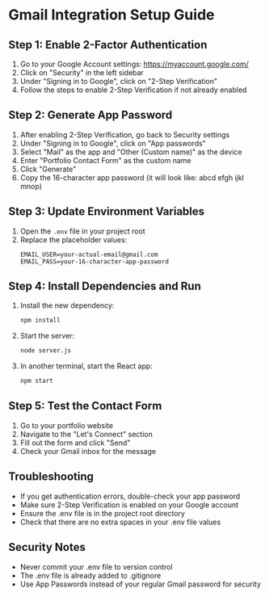 # Gmail Integration Setup Guide

## Step 1: Enable 2-Factor Authentication
1. Go to your Google Account settings: https://myaccount.google.com/
2. Click on "Security" in the left sidebar
3. Under "Signing in to Google", click on "2-Step Verification"
4. Follow the steps to enable 2-Step Verification if not already enabled

## Step 2: Generate App Password
1. After enabling 2-Step Verification, go back to Security settings
2. Under "Signing in to Google", click on "App passwords"
3. Select "Mail" as the app and "Other (Custom name)" as the device
4. Enter "Portfolio Contact Form" as the custom name
5. Click "Generate"
6. Copy the 16-character app password (it will look like: abcd efgh ijkl mnop)

## Step 3: Update Environment Variables
1. Open the `.env` file in your project root
2. Replace the placeholder values:
   ```
   EMAIL_USER=your-actual-email@gmail.com
   EMAIL_PASS=your-16-character-app-password
   ```

## Step 4: Install Dependencies and Run
1. Install the new dependency:
   ```bash
   npm install
   ```

2. Start the server:
   ```bash
   node server.js
   ```

3. In another terminal, start the React app:
   ```bash
   npm start
   ```

## Step 5: Test the Contact Form
1. Go to your portfolio website
2. Navigate to the "Let's Connect" section
3. Fill out the form and click "Send"
4. Check your Gmail inbox for the message

## Troubleshooting
- If you get authentication errors, double-check your app password
- Make sure 2-Step Verification is enabled on your Google account
- Ensure the .env file is in the project root directory
- Check that there are no extra spaces in your .env file values

## Security Notes
- Never commit your .env file to version control
- The .env file is already added to .gitignore
- Use App Passwords instead of your regular Gmail password for security